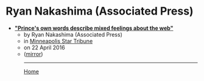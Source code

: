 # Ryan Nakashima (Associated Press)

 - [**"Prince's own words describe mixed feelings about the web"**](https://www.startribune.com/prince-s-own-words-describe-mixed-feelings-about-the-web/376673621/)<ul><li>by Ryan Nakashima (Associated Press)</li><li>in [Minneapolis Star Tribune](https://www.startribune.com/)</li><li>on 22 April 2016</li><li>([mirror](https://web.archive.org/web/*/https://www.startribune.com/prince-s-own-words-describe-mixed-feelings-about-the-web/376673621/))</li><ul>

----

[Home](../index.md)
